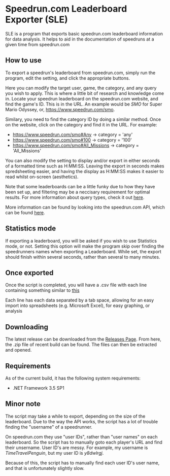 # Speedrun.com Leaderboard Exporter (SLE)

SLE is a program that exports basic speedrun.com leaderboard information for data analysis.
It helps to aid in the documentation of speedruns at a given time from speedrun.com

## How to use

To export a speedrun's leaderboard from speedrun.com, simply run the program, edit the setting, and click the appropriate buttons.

Here you can modify the target user, game, the category, and any query you wish to apply.
This is where a little bit of research and knowledge come in. Locate your speedrun leaderboard on the speedrun.com website, and find the game's ID. This is in the URL. An example would be *SMO* for Super Mario Odyssey, or, https://www.speedrun.com/smo.

Similary, you need to find the category ID by doing a similar method. Once on the website, click on the category and find it in the URL. For example:
* https://www.speedrun.com/smo#Any	-> category = 'any'
* https://www.speedrun.com/smo#100	-> category = '100'
* https://www.speedrun.com/smo#All_Missions	-> category = 'All_Missions'

You can also modify the setting to display and/or export in either seconds of a formatted time such as H:MM:SS.
Leaving the export in seconds makes spredsheeting easier, and having the display as H:MM:SS makes it easier to read whilst on-screen (aesthetics).

Note that some leaderboards can be a little funky due to how they have been set up, and filtering may be a neccisary requirement for optimal results. For more information about query types, check it out [here](https://github.com/speedruncomorg/api/blob/master/version1/runs.md#get-runs).

More information can be found by looking into the speedrun.com API, which can be found [here](https://github.com/speedruncomorg/api).

## Statistics mode

If exporting a leaderboard, you will be asked if you wish to use Statistics mode, or not. Setting this option will make the program skip over finding the speedrunners names when exporting a Leaderboard. While set, the export should finish within several seconds, rather than several to many minutes.

## Once exported

Once the script is completed, you will have a .csv file with each line containing something similar to [this](https://github.com/TimeTravelPenguin/Speedrun.com-Leaderboard-Exporter/blob/master/ExampleFiles/SLE_Export_smb1_any.csv)

Each line has each data separated by a tab space, allowing for an easy import into spreadsheets (e.g. Microsoft Excel), for easy graphing, or analysis

## Downloading

The latest release can be downloaded from the [Releases Page](https://github.com/TimeTravelPenguin/Speedrun.com-Leaderboard-Exporter/releases). From here, the .zip file of recent build can be found. The files can then be extracted and opened.

## Requirements

As of the current build, it has the following system requirements:

* .NET Framework 3.5 SP1

## Minor note

The script may take a while to export, depending on the size of the leaderboard.
Due to the way the API works, the script has a lot of trouble finding the "username" of a speedrunner.

On speedrun.com they use "user IDs", rather than "user names" on each leaderboard. So the script has to manually goto each player's URL and find their unsername. User ID's are messy. For example, my username is *TimeTravelPenguin*, but my user ID is *y8dwlrgj*.

Because of this, the script has to manually find each user ID's user name, and that is unfortunately slightly slow.
